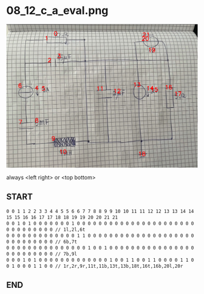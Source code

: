 
# 08_12_c_a_eval.png
![img](08_12_c_a_eval_idxs.png)

always \<left right> or \<top bottom>

## START

	0 0 1 1 2 2 3 3 4 4 5 5 6 6 7 7 8 8 9 9 10 10 11 11 12 12 13 13 14 14 15 15 16 16 17 17 18 18 19 19 20 20 21 21
	0 0 1 0 1 0 0 0 0 0 0 0 1 0 0 0 0 0 0 0 0 0 0 0 0 0 0 0 0 0 0 0 0 0 0 0 0 0 0 0 0 0 0 0 // 1l,2l,6t
    0 0 0 0 0 0 0 0 0 0 0 0 0 1 1 0 0 0 0 0 0 0 0 0 0 0 0 0 0 0 0 0 0 0 0 0 0 0 0 0 0 0 0 0 // 6b,7t
    0 0 0 0 0 0 0 0 0 0 0 0 0 0 0 1 0 0 1 0 0 0 0 0 0 0 0 0 0 0 0 0 0 0 0 0 0 0 0 0 0 0 0 0 // 7b,9l
    0 0 0 1 0 1 0 0 0 0 0 0 0 0 0 0 0 0 0 1 0 0 1 1 0 0 1 1 0 0 0 0 1 1 0 0 1 0 0 0 1 1 0 0 // 1r,2r,9r,11t,11b,13t,13b,18t,16t,16b,20l,20r

## END

            
